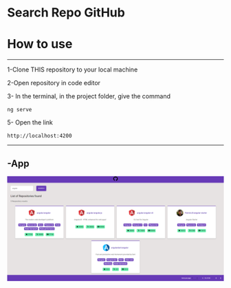 <h1>Search Repo GitHub</h2>
<h1>How to use</h1>
<hr>

1-Clone THIS repository to your local machine

2-Open repository in code editor 

3- 
In the terminal, in the project folder, give the command
~~~Terminal
ng serve
~~~

5- Open the link
~~~Terminal
http://localhost:4200
~~~
<hr>

<h2>-App</h2>

<img src="src/assets/images/PRINT.png">
<br>
